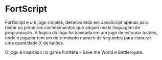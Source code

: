 # FortScript
FortScript é um jogo simples, desenvolvido em JavaScript apenas para testar os primeiros conhecimentos que adquiri nesta linguagem de programação.
A logica do jogo foi baseada em um jogo de estourar balões, onde o jogador tem um determinado numero de segundos para estourar uma quantidade X de balões.

O jogo é inspirado no game FortNite - Save the World e Battleroyale. 
